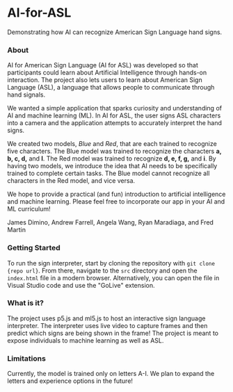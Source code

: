 # AI-for-ASL

Demonstrating how AI can recognize American Sign Language hand signs.

### About
AI for American Sign Language (AI for ASL) was developed so that participants could learn about Artificial Intelligence through hands-on interaction.  The project also lets users to learn about American Sign Language (ASL), a language that allows people to communicate through hand signals. 

We wanted a simple application that sparks curiosity and understanding of AI and machine learning (ML). In AI for ASL, the user signs ASL characters into a camera and the application attempts to accurately interpret the hand signs. 

We created two models, *Blue* and *Red*, that are each trained to recognize five characters. The Blue model was trained to recognize the characters **a, b, c, d,** and **l**. The Red model was trained to recognize **d, e, f, g,** and **i**. By having two models, we introduce the idea that AI needs to be specifically trained to complete certain tasks. The Blue model cannot recognize all characters in the Red model, and vice versa.

We hope to provide a practical (and fun) introduction to artificial intelligence and machine learning. Please feel free to incorporate our app in your AI and ML curriculum!

James Dimino, Andrew Farrell, Angela Wang, Ryan Maradiaga, and Fred Martin

### Getting Started

To run the sign interpreter, start by cloning the repository with `git clone {repo url}`. From there, navigate to the `src` directory and open the `index.html` file in a modern browser. Alternatively, you can open the file in Visual Studio code and use the "GoLive" extension.

### What is it?

The project uses p5.js and ml5.js to host an interactive sign language interpreter. The interpreter uses live video to capture frames and then predict which signs are being shown in the frame! The project is meant to expose individuals to machine learning as well as ASL.

### Limitations

Currently, the model is trained only on letters A-I. We plan to expand the letters and experience options in the future!
